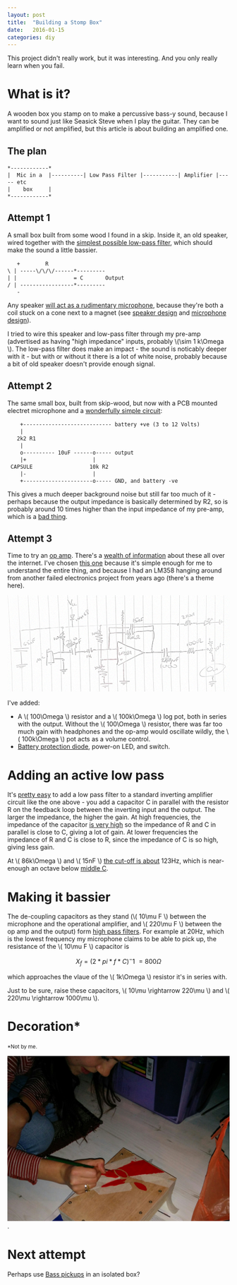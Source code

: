 ```yaml
---
layout: post
title:  "Building a Stomp Box"
date:   2016-01-15
categories: diy
---
```


This project didn't really work, but it was interesting.  And you only really learn when you fail.

# What is it? #

A wooden box you stamp on to make a percussive bass-y sound, because I want to sound just like Seasick Steve when I play the guitar.  They can be amplified or not amplified, but this article is about building an amplified one.

## The plan ##

    *------------*
    |  Mic in a  |----------| Low Pass Filter |-----------| Amplifier |----- etc
    |    box     |
    *------------*

## Attempt 1 ##

A small box built from some wood I found in a skip.  Inside it, an old speaker, wired together with the [simplest possible low-pass filter](http://www.electronics-tutorials.ws/filter/filter_2.html), which should make the sound a little bassier.

       +        R
    \ | -----\/\/\/------*---------
    | |                  = C       Output
    / | -----------------*---------
       -

Any speaker [will act as a rudimentary microphone](http://www.zyra.org.uk/sp-mic.htm), because they're both a coil stuck on a cone next to a magnet (see [speaker design](https://en.wikipedia.org/wiki/Loudspeaker#Driver_design_-_Dynamic_loudspeakers) and [microphone design](https://en.wikipedia.org/wiki/Microphone#Dynamic_microphone)). 

I tried to wire this speaker and low-pass filter through my pre-amp (advertised as having "high impedance" inputs, probably \\(\sim 1 k\Omega \\).  The low-pass filter does make an impact - the sound is noticably deeper with it - but with or without it there is a lot of white noise, probably because a bit of old speaker doesn't provide enough signal.

## Attempt 2 ##

The same small box, built from skip-wood, but now with a PCB mounted electret microphone and a [wonderfully simple circuit](http://www.epanorama.net/circuits/microphone_powering.html):

        +---------------------------- battery +ve (3 to 12 Volts)
        |
       2k2 R1
        |
        o---------- 10uF ------o----- output
        |+                     |
     CAPSULE                  10k R2
        |-                     |
        +----------------------o----- GND, and battery -ve

This gives a much deeper background noise but still far too much of it - perhaps because the output impedance is basically determined by R2, so is probably around 10 times higher than the input impedance of my pre-amp, which is a [bad thing](https://www.soundonsound.com/sos/jan03/articles/impedanceworkshop.asp).

## Attempt 3 ##

Time to try an [op amp](https://en.wikipedia.org/wiki/Operational_amplifier).  There's a [wealth of information](http://123.physics.ucdavis.edu/week_1_files/opamps.pdf) about these all over the internet.  I've chosen [this one](https://lowvoltage.wordpress.com/2011/05/21/lm358-mic-amp/) because it's simple enough for me to understand the entire thing, and because I had an LM358 hanging around from another failed electronics project from years ago (there's a theme here).

![Circuit Diagram](/images/stompbox-circuit.jpg "Drawing this in ASCII was too much for me.")


I've added:

* A \\( 100\Omega \\) resistor and a \\( 100k\Omega \\) log pot, both in series with the output.  Without the \\( 100\Omega \\) resistor, there was far too much gain with headphones and the op-amp would oscillate wildly, the \\( 100k\Omega \\) pot acts as a volume control.
* [Battery protection diode](http://www.ti.com/lit/an/slva139/slva139.pdf), power-on LED, and switch.

# Adding an active low pass #

It's [pretty easy](http://www.electronics-tutorials.ws/filter/filter_5.html) to add a low pass filter to a standard inverting amplifier circuit like the one above - you add a capacitor C in parallel with the resistor R on the feedback loop between the inverting input and the output.  The larger the impedance, the higher the gain.  At high frequencies, the impedance of the capacitor [is very high](http://www.electronics-tutorials.ws/filter/filter_1.html) so the impedance of R and C in parallel is close to C, giving a lot of gain.  At lower frequencies the impedance of R and C is close to R, since the impedance of C is so high, giving less gain.

At \\( 86k\Omega \\) and \\( 15nF \\) [the cut-off is about](http://www.electronics-tutorials.ws/filter/filter_5.html) 123Hz, which is near-enough an octave below [middle C](http://www.phy.mtu.edu/~suits/notefreqs.html).

# Making it bassier #

The de-coupling capacitors as they stand (\\( 10\mu F \\) between the microphone and the operational amplifier, and \\( 220\mu F \\) between the op amp and the output) form [high pass filters](http://www.electronics-tutorials.ws/filter/filter_3.html).  For example at 20Hz, which is the lowest frequency my microphone claims to be able to pick up, the resistance of the \\( 10\mu F \\) capacitor is

$$ X_f = (2 * pi * f * C)^-1 ~= 800 \Omega $$

which approaches the vlaue of the \\( 1k\Omega \\) resistor it's in series with.

Just to be sure, raise these capacitors, \\( 10\mu \rightarrow 220\mu \\) and \\( 220\mu \rightarrow 1000\mu \\).


# Decoration* #

<small>*Not by me.</small>

![Decoration](/images/stompbox-decoration.jpg).

# Next attempt #

Perhaps use [Bass pickups](http://diyguitar.ca/diy-gears/p-bass-stomp-box/) in an isolated box?
